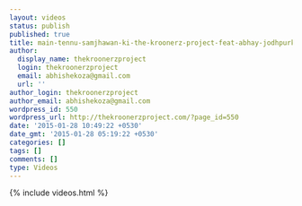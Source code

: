 ```yaml
---
layout: videos
status: publish
published: true
title: main-tennu-samjhawan-ki-the-kroonerz-project-feat-abhay-jodhpurkar
author:
  display_name: thekroonerzproject
  login: thekroonerzproject
  email: abhishekoza@gmail.com
  url: ''
author_login: thekroonerzproject
author_email: abhishekoza@gmail.com
wordpress_id: 550
wordpress_url: http://thekroonerzproject.com/?page_id=550
date: '2015-01-28 10:49:22 +0530'
date_gmt: '2015-01-28 05:19:22 +0530'
categories: []
tags: []
comments: []
type: Videos
---
```


{% include videos.html %}